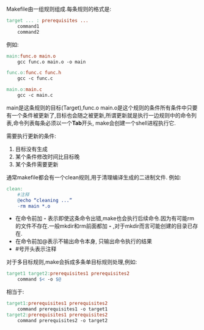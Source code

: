 Makefile由一组规则组成.每条规则的格式是:
```makefile
target ... : prerequisites ...
	command1
	command2
```

例如:
```makefile
main:func.o main.o
	gcc func.o main.o -o main

func.o:func.c func.h
	gcc -c func.c

main.o:main.c
	gcc -c main.c
```
main是这条规则的目标(Target),func.o main.o是这个规则的条件所有条件中只要有一个条件被更新了,目标也会随之被更新,所谓更新就是执行一边规则中的命令列表,命令列表每条必须以一个**Tab**开头, make会创建一个shell进程执行它.

需要执行更新的条件:
1. 目标没有生成
2. 某个条件修改时间比目标晚
3. 某个条件需要更新

通常makefile都会有一个clean规则,用于清理编译生成的二进制文件.
例如:
```makefile
clean:
	#注释
	@echo “cleaning ...”
	-rm main *.o
```
* 在命令前加 **-** 表示即使这条命令出错,make也会执行后续命令.因为有可能rm的文件不存在.一般mkdir和rm前面都加 **-** ,对于mkdir而言可能创建的目录已存在.
* 在命令前加@表示不输出命令本身, 只输出命令执行的结果
* #号开头表示注释

对于多目标规则,make会拆成多条单目标规则处理,例如:
```makefile
target1 target2:prerequisites1 prerequisites2
	command $< -o $@
```
相当于:
```makefile
target1:prerequisites1 prerequisites2
	command prerequisites1 -o target1
target2:prerequisites1 prerequisites2
	command prerequisites2 -o target2

```